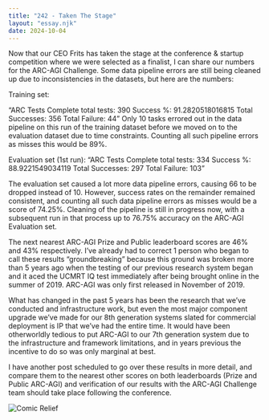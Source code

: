 ```yaml
---
title: "242 - Taken The Stage"
layout: "essay.njk"
date: 2024-10-04
---
```


Now that our CEO Frits has taken the stage at the conference & startup competition where we were selected as a finalist, I can share our numbers for the ARC-AGI Challenge. Some data pipeline errors are still being cleaned up due to inconsistencies in the datasets, but here are the numbers:
 
 Training set:
 
 “ARC Tests Complete
total tests: 390
Success %: 91.2820518016815
Total Successes: 356
Total Failure: 44”
Only 10 tasks errored out in the data pipeline on this run of the training dataset before we moved on to the evaluation dataset due to time constraints. Counting all such pipeline errors as misses this would be 89%.

Evaluation set (1st run):
“ARC Tests Complete
total tests: 334
Success %: 88.9221549034119
Total Successes: 297
Total Failure: 103”

The evaluation set caused a lot more data pipeline errors, causing 66 to be dropped instead of 10. However, success rates on the remainder remained consistent, and counting all such data pipeline errors as misses would be a score of 74.25%. Cleaning of the pipeline is still in progress now, with a subsequent run in that process up to 76.75% accuracy on the ARC-AGI Evaluation set. 

The next nearest ARC-AGI Prize and Public leaderboard scores are 46% and 43% respectively. I’ve already had to correct 1 person who began to call these results “groundbreaking” because this ground was broken more than 5 years ago when the testing of our previous research system began and it aced the UCMRT IQ test immediately after being brought online in the summer of 2019. ARC-AGI was only first released in November of 2019.

What has changed in the past 5 years has been the research that we’ve conducted and infrastructure work, but even the most major component upgrade we’ve made for our 8th generation systems slated for commercial deployment is IP that we’ve had the entire time. It would have been otherworldly tedious to put ARC-AGI to our 7th generation system due to the infrastructure and framework limitations, and in years previous the incentive to do so was only marginal at best.

I have another post scheduled to go over these results in more detail, and compare them to the nearest other scores on both leaderboards (Prize and Public ARC-AGI) and verification of our results with the ARC-AGI Challenge team should take place following the conference.

![Comic Relief](https://media.licdn.com/dms/image/v2/D5622AQHwQJh4GSs9ew/feedshare-shrink_800/feedshare-shrink_800/0/1725998906919?e=1736985600&v=beta&t=eBzriJcvGbZZNv7p6I_MhfI77YvCAafKqp2yeFGMlNc)
